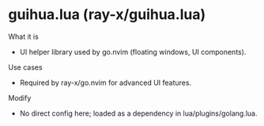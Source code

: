 # guihua.lua (ray-x/guihua.lua)

What it is
- UI helper library used by go.nvim (floating windows, UI components).

Use cases
- Required by ray-x/go.nvim for advanced UI features.

Modify
- No direct config here; loaded as a dependency in lua/plugins/golang.lua.